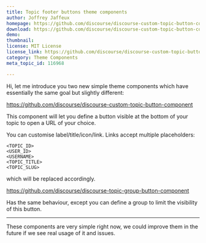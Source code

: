 ```yaml
---
title: Topic footer buttons theme components
author: Joffrey Jaffeux
homepage: https://github.com/discourse/discourse-custom-topic-button-component
download: https://github.com/discourse/discourse-custom-topic-button-component
demo: 
thumbnail: 
license: MIT License
license_link: https://github.com/discourse/discourse-custom-topic-button-component/blob/master/LICENSE
category: Theme Components
meta_topic_id: 116968

---
```

Hi, let me introduce you two new simple theme components which have essentially the same goal but slightly different:

https://github.com/discourse/discourse-custom-topic-button-component

This component will let you define a button visible at the bottom of your topic to open a URL of your choice.

You can customise label/title/icon/link. Links accept multiple placeholders:

```
<TOPIC_ID>
<USER_ID>
<USERNAME>
<TOPIC_TITLE>
<TOPIC_SLUG>
```

which will be replaced accordingly.

https://github.com/discourse/discourse-topic-group-button-component

Has the same behaviour, except you can define a group to limit the visibility of this button.

---

These components are very simple right now, we could improve them in the future if we see real usage of it and issues.